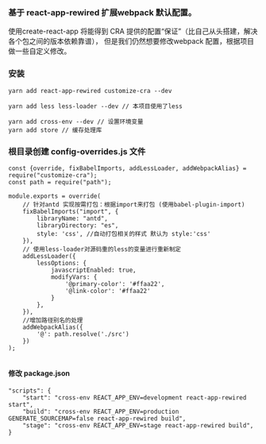 ### 基于 react-app-rewired 扩展webpack 默认配置。 

使用create-react-app 将能得到 CRA 提供的配置“保证”（比自己从头搭建，解决各个包之间的版本依赖靠谱），
但是我们仍然想要修改webpack 配置，根据项目做一些自定义修改。


### 安装

`````
yarn add react-app-rewired customize-cra --dev

yarn add less less-loader --dev // 本项目使用了less

yarn add cross-env --dev // 设置环境变量
yarn add store // 缓存处理库

`````   

### 根目录创建 config-overrides.js 文件
````
const {override, fixBabelImports, addLessLoader, addWebpackAlias} = require("customize-cra");
const path = require("path");

module.exports = override(
    // 针对antd 实现按需打包：根据import来打包 (使用babel-plugin-import)
    fixBabelImports("import", {
        libraryName: "antd",
        libraryDirectory: "es",
        style: 'css', //自动打包相关的样式 默认为 style:'css'
    }),
    // 使用less-loader对源码重的less的变量进行重新制定
    addLessLoader({
        lessOptions: {
            javascriptEnabled: true,
            modifyVars: {
                '@primary-color': '#ffaa22',
                '@link-color': '#ffaa22'
            }
        },
    }),
    //增加路径别名的处理
    addWebpackAlias({
        '@': path.resolve('./src')
    })
);


````



#### 修改 package.json  
````
"scripts": {
    "start": "cross-env REACT_APP_ENV=development react-app-rewired start",
    "build": "cross-env REACT_APP_ENV=production GENERATE_SOURCEMAP=false react-app-rewired build",
    "stage": "cross-env REACT_APP_ENV=stage react-app-rewired build",
}
  
````




